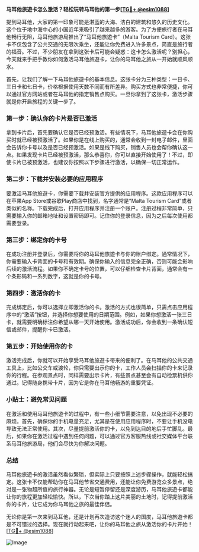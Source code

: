 **马耳他旅遊卡怎么激活？轻松玩转马耳他的第一步[[TG💪+ @esim1088](https://t.me/s/esim1088)]**

提到马耳他，大家的第一印象可能是湛蓝的大海、洁白的建筑和悠久的历史文化。这个位于地中海中心的小国近年来吸引了越来越多的游客。为了方便旅行者在马耳他畅行无阻，马耳他旅游局推出了“马耳他旅遊卡”（Malta Tourism Card）。这张卡不仅包含了公共交通的无限次乘坐，还能让你免费进入许多景点，简直是旅行者的福音。不过，不少朋友在拿到这张卡后可能会疑惑：这卡怎么激活呢？别担心，今天就来手把手教你如何激活马耳他旅遊卡，让你的马耳他之旅从一开始就顺风顺水。

首先，让我们了解一下马耳他旅遊卡的基本信息。这张卡分为三种类型：一日卡、三日卡和七日卡，价格根据使用天数不同而有所差异。购买方式也非常便捷，你可以通过官方网站或者在马耳他的指定销售点购买。一旦你拿到了这张卡，激活步骤就是你开启旅程的关键一步了。

### 第一步：确认你的卡片是否已激活

拿到卡片后，首先要确认它是否已经预激活。有些情况下，马耳他旅遊卡会在你购买时就已经被预激活了。如果你是在线上购买的，通常会收到一封电子邮件，里面会告诉你卡号以及是否已经预激活。如果是线下购买，销售人员也会帮你确认这一点。如果发现卡片已经被预激活，那么恭喜你，你可以直接开始使用了！不过，即使卡片已被预激活，也建议你按照以下步骤进行激活，以确保一切正常运作。

### 第二步：下载并安装必要的应用程序

要激活马耳他旅遊卡，你需要下载并安装官方提供的应用程序。这款应用程序可以在苹果App Store或谷歌Play商店中找到，名字通常是“Malta Tourism Card”或者类似的名称。下载完成后，打开应用程序并注册一个账户。注册过程非常简单，只需要输入你的邮箱地址和设置密码即可。记住你的登录信息，因为之后每次使用都需要登录。

### 第三步：绑定你的卡号

在成功注册并登录后，你需要将你的马耳他旅遊卡与你的账户绑定。通常情况下，你需要输入卡背面的卡号和有效期。确保你输入的信息完全正确，否则可能会影响后续的激活流程。如果你不确定卡号的位置，可以仔细检查卡片背面，通常会有一个条形码和一系列数字，这就是你的卡号。

### 第四步：激活你的卡

完成绑定后，你可以选择立即激活你的卡。激活的方式也很简单，只需点击应用程序中的“激活”按钮，并选择你想要使用的日期范围。例如，如果你想激活一张三日卡，就需要明确标注你希望从哪一天开始使用。激活成功后，你会收到一条确认短信或邮件，提醒你卡已激活。

### 第五步：开始使用你的卡

激活完成后，你就可以开始享受马耳他旅遊卡带来的便利了。在马耳他的公共交通工具上，比如公交车或渡轮，你只需要出示你的卡，工作人员会扫描你的卡来记录你的行程。在参观景点时，同样需要出示卡片，有些景点甚至会有自动检票机供你通过。记得随身携带卡片，因为它是你在马耳他畅游的重要凭证。

### 小贴士：避免常见问题

在激活和使用马耳他旅遊卡的过程中，有一些小细节需要注意，以免出现不必要的麻烦。首先，确保你的手机电量充足，尤其是在使用应用程序时，不要让手机没电导致无法正常使用。其次，尽量提前激活你的卡，以免到达目的地后手忙脚乱。最后，如果你在激活过程中遇到任何问题，可以通过官方客服热线或社交媒体平台联系马耳他旅游局，他们会尽快为你解决问题。

### 总结

马耳他旅遊卡的激活虽然看似繁琐，但实际上只要按照上述步骤操作，就能轻松搞定。这张卡不仅能帮助你在马耳他节省交通费用，还能让你免费游览众多景点，绝对是一张物超所值的旅行神器。无论是短暂停留还是深度游历，马耳他旅遊卡都能让你的旅程更加轻松愉快。所以，下次当你踏上这片美丽的土地时，记得提前激活你的卡片，让它成为你马耳他之旅的最佳伴侣。

无论你是第一次来到马耳他，还是计划再次造访这个迷人的国度，马耳他旅遊卡都是不可错过的选择。现在就行动起来吧，让你的马耳他之旅从激活你的卡片开始！[[TG💪+ @esim1088](https://t.me/s/esim1088)]

![Image](https://i.postimg.cc/4NQfJmqS/Snipaste-2025-05-13-00-14-12.png)